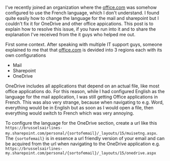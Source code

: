 I've recently joined an organization where the [office.com](https://outlook.office.com) was somehow configured to use the French language, which I don't understand. I found quite easily how to change the language for the mail and sharepoint but I couldn't fix it for OneDrive and other office appications. This post is to explain how to resolve this issue, if you have run into it and to share the explanation I've received from the it guys who helped me out.

First some context. After speaking with multiple IT support guys, someone explained to me that that [office.com](https://outlook.office.com) is devided into 3 regions each with its own configurations
- Mail
- Sharepoint
- OneDrive

OneDrive includes all applications that depend on an actual file, like most office applications do. For this reason, while I had configured English as the language for the mail application, I was still getting Office applications in French. This was also very strange, because when navigating to e.g. Word, everything would be in English but as soon as I would open a file, then everything would switch to French which was very annoying.

To configure the language for the OneDrive section, create a url like this `https://brusselsairlines-my.sharepoint.com/personal/{sortofemail}/_layouts/15/muisetng.aspx`. The `{sortofemail}` is in essence a url friendly version of your email and can be acquired from the url when navigating to the OneDrive application e.g. `https://brusselsairlines-my.sharepoint.com/personal/{sortofemail}/_layouts/15/onedrive.aspx`
